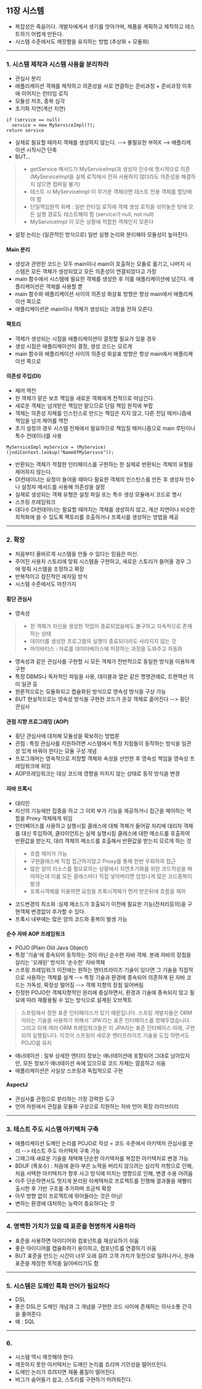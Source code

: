 ## 11장 시스템

- 복잡성은 죽음이다. 개발자에게서 생기를 앗아가며, 제품을 계획하고 제작하고 테스트하기 어렵게 만든다.
- 시스템 수준에서도 깨끗함을 유지하는 방법 (추상화 + 모듈화)

***

### 1. 시스템 제작과 시스템 사용을 분리하라

- 관심사 분리
- 애플리케이션 객체를 제작하고 의존성을 서로 연결하는 준비과정 + 준비과정 이후에 이어지는 런타임 로직
- 모듈성 저조, 중복 심각
- 초기화 지연(계산 지연) 
```
if (service == null)
  service = new MyServiceImpl(?);
return service
```
- 실제로 필요할 때까지 객체를 생성하지 않는다. --> 불필요한 부하X --> 애플리케이션 시작시간 단축
- BUT...
> - getService 메서드가 MyServiceImpl과 생성자 인수에 명시적으로 의존 (MyServiceImpl을 실제 로직에서 전혀 사용하지 않더라도 의존성을 해결하지 않으면 컴파일 불가)
> - 테스트 시 MyServiceImpl 이 무거운 객체라면 테스트 전용 객체를 할당해야 함
> - 단일책임원칙 위베 : 일반 런타임 로직에 객체 생성 로직을 섞어놓은 탓에 모든 실행 경로도 테스트해야 함 (service가 null, not null)
> - MyServiceImpl 이 모든 상황에 적합한 객체인지 모른다
- 설정 논리는 (일관적인 방식으로) 일반 실행 논리와 분리해야 모듈성이 높아진다.

#### Main 분리
- 생성과 관련한 코드는 모두 main이나 main이 호출하는 모듈로 옮기고, 나머지 시스템은 모든 객체가 생성되었고 모든 의존성이 연결되었다고 가정
- main 함수에서 시스템에 필요한 객체를 생성한 후 이를 애플리케이션에 넘긴다. 애플리케이션은 객체를 사용할 뿐
- main 함수와 애플리케이션 사이의 의존성 화살표 방향은 항상 main에서 애플리케이션 쪽으로
- 애플리케이션은 main이나 객체가 생성되는 과정을 전혀 모른다.

#### 팩토리
- 객체가 생성되는 시점을 애플리케이션이 결정할 필요가 있을 경우
- 생성 시점은 애플리케이션이 결정, 생성 코드는 모르게
- main 함수와 애플리케이션 사이의 의존성 화살표 방향은 항상 main에서 애플리케이션 쪽으로

#### 의존성 주입(DI)
- 제어 역전
- 한 객체가 맡은 보조 책임을 새로운 객체에게 전적으로 떠넘긴다.
- 새로운 객체는 넘겨받은 책임만 맡으므로 단일 책임 원칙에 부팝
- 객체는 의존성 자체를 인스턴스로 만드는 책임은 지지 않고, 다른 전담 메커니즘에 책임을 넘겨 제어를 역전
- 초기 설정의 경우 시스템 전체에서 필요하므로 책임질 메커니즘으로 main 루틴이나 특수 컨테이너를 사용
```
MyServiceImpl myService = (MyService)(jndiContext.lookup("NameOfMySerivce"));
```
- 반환되는 객체가 적절한 인터페이스를 구현하는 한 실제로 반환되는 객체의 유형을 제어하지 않는다.
- DI컨테이너는 요청이 들어올 때마다 필요한 객체의 인스턴스를 만든 후 생성자 인수나 설정자 메서드를 사용해 의존성을 설정
- 실제로 생성되는 객체 유형은 설정 파일 또는 특수 생성 모듈에서 코드로 명시
- 스프링 프레임워크
- 대다수 DI컨테이너는 필요할 때까지는 객체를 생성하지 않고, 계산 지연이나 비슷한 최적화에 쓸 수 있도록 팩토리를 호출하거나 프록시를 생성하는 방법을 제공

***

### 2. 확장

- 처음부터 올바르게 시스템을 만들 수 있다는 믿음은 미신.
- 주어진 사용자 스토리에 맞춰 시스템을 구현하고, 새로운 스토리가 들어올 경우 그에 맞춰 시스템을 조정하고 확장
- 반복적이고 점진적인 애자일 방식
- 시스템 수준에서도 마찬가지

#### 횡단 관심사
- 영속성
> - 한 객체가 자신을 생성한 작업이 종료되었음에도 불구하고 지속적으로 존재하는 상태
> - 데이터를 생성한 프로그램의 실행이 종료되더라도 사라지지 않는 것
> - 마이바티스 : 자료를 데이터베이스에 저장하는 과정을 도와주고 자동화
- 영속성과 같은 관심사를 구현할 시 모든 객체가 전반적으로 동일한 방식을 이용하게 구현
- 특정 DBMS나 독자적인 파일을 사용, 데이블과 열은 같은 명명관례로, 트랜잭션 의미 일관 등
- 원론적으로는 모듈화되고 캡슐화된 방식으로 영속성 방식을 구상 가능
- BUT 현실적으로는 영속성 방식을 구현한 코드가 온갖 객체로 흩어진다 --> 횡단 관심사

#### 관점 지향 프로그래밍 (AOP)
- 횡단 관심사에 대처해 모듈성을 확보하는 방법론
- 관점 : 특정 관심사를 지원하려면 시스템에서 특정 지점들이 동작하는 방식을 일관성 있게 바꿔야 한다는 모듈 구성 개념
- 프로그래머는 영속적으로 저장할 객체와 속성을 선언한 후 영속성 책임을 영속성 프레임워크에 위임
- AOP프레임워크는 대상 코드에 영향을 미치지 않는 상태로 동작 방식을 변경

#### 자바 프록시
- 대리인
- 자신의 기능에만 집중을 하고 그 이외 부가 기능을 제공하거나 접근을 제어하는 역할을 Proxy 객체에게 위임
- 인터페이스를 사용하고 실행시킬 클래스에 대해 객체가 들어갈 자리에 대리자 객체를 대신 투입하여, 클라이언트는 실제 실행시킬 클래스에 대한 메소드를 호출하여 반환값을 받는지, 대리 객체의 메소드를 호출해서 반환값을 받는지 모르게 하는 것
> - 흐름 제어가 가능
> - 구현클래스에 직접 접근하지않고 Proxy를 통해 한번 우회하여 접근
> - 많은 양의 리소스를 필요로하는 상황에서 지연초기화를 위한 코드작성을 해야하는데 이를 모든 클래스마다 직접 넣어버리면 엄청나게 많은 코드중복이 발생
> - 프록시객체를 이용하면 요청을 프록시객체가 먼저 받은뒤에 흐름을 제어
- 코드변경의 최소화 :실제 메소드가 호출되기 이전에 필요한 기능(전처리등의)을 구현객체 변경없이 추가할 수 있다.
- 프록시 내부에는 많은 양의 코드와 중복이 발생 가능

#### 순수 자바 AOP 프레임워크
- POJO (Plain Old Java Object)
- 특정 '기술'에 종속되어 동작하는 것이 아닌 순수한 자바 객체. 본래 자바의 장점을 살리는 '오래된' 방식의 '순수한' 자바객체
- 스프링 프레임워크 이전에는 원하는 엔터프라이즈 기술이 있다면 그 기술을 직접적으로 사용하는 객체를 설계 --> 특정 기술과 환경에 종속되어 의존하게 된 자바 코드는 가독성, 확장성 떨어짐 --> 객체 지향의 장점 잃어버림
- 진정한 POJO란 객체지향적인 원리에 충실하면서, 환경과 기술에 종속되지 않고 필요에 따라 재활용될 수 있는 방식으로 설계된 오브젝트
> 스프링에서 정한 표준 인터페이스가 있기 때문입니다. 스프링 개발자들은 ORM이라는 기술을 사용하기 위해서 'JPA'라는 표준 인터페이스를 정해두었습니다. 그리고 이제 여러 ORM 프레임워크들은 이 JPA라는 표준 인터페이스 아래, 구현되어 실행됩니다. 이것이 스프링이 새로운 엔터프라이즈 기술을 도입 하면서도 POJO를 유지
- 애너테이션 : 일부 상세한 엔티티 정보는 애너테이션에 포함되어 그대로 남아있지만, 모든 정보가 애너테이션 속에 있으므로 코드 자체는 깔끔하고 쉬움
- 애플리케이션은 사실상 스프링과 독립적으로 구현

#### AspectJ
- 관심사를 관점으로 분리하는 가장 강력한 도구
- 언어 차원에서 관점을 모듈화 구성으로 지원하는 자바 언어 확장 라이브러리

***

### 3. 테스트 주도 시스템 아키텍처 구축
- 애플리케이션 도메인 논리를 POJO로 작성 = 코드 수준에서 아키텍처 관심사를 분리 --> 테스트 주도 아키텍처 구축 가능
- 그때그때 새로운 기술을 채택해 단순한 아키텍처를 복잡한 아키텍처로 변경 가능
- BDUF (폭포수) : 처음에 쏟아 부은 노력을 버리지 않으려는 심리적 저항으로 인해, 처음 서택한 아키텍처가 향후 사고 방식에 미치는 영향으로 인해, 변경 수용 어려움
- 아주 단순하면서도 멋지게 분리된 아케텍처로 프로젝트를 진행해 결과물을 재빨리 출시한 후 기반 구조를 추가하며 조금씩 확장
- 아무 방향 없이 프로젝트에 뛰어들라는 것은 아님!
- 변하는 환경에 대처하는 능력이 중요하다는 것

***

### 4. 명백한 가치가 있을 때 표준을 현명하게 사용하라
- 표준을 사용하면 아이디어와 컴포넌트를 재상요하기 쉬움
- 좋은 아이디어를 캡슐화하기 용이하고, 컴포넌트를 연결하기 쉬움
- BUT 표준을 만드는 시간이 너무 오래 걸려 고객 가치가 뒷전으로 밀려나거나, 원래 표준을 제정한 목적을 잃어버리기도 함

***

### 5. 시스템은 도메인 특화 언어가 필요하다
- DSL
- 좋은 DSL은 도메인 개념과 그 개념을 구현한 코드 사이에 존재하는 의사소통 간극을 줄여준다.
- 예 : SQL

***

### 6. 
- 시스템 역시 깨끗해야 한다.
- 깨끗하지 못한 아키텍처는 도메인 논리를 흐리며 기민성을 떨어뜨린다.
- 도메인 논리가 흐려지면 제품 품질이 떨어진다.
- 버그가 숨어들기 쉽고, 스토리를 구현하기 어려워진다.
